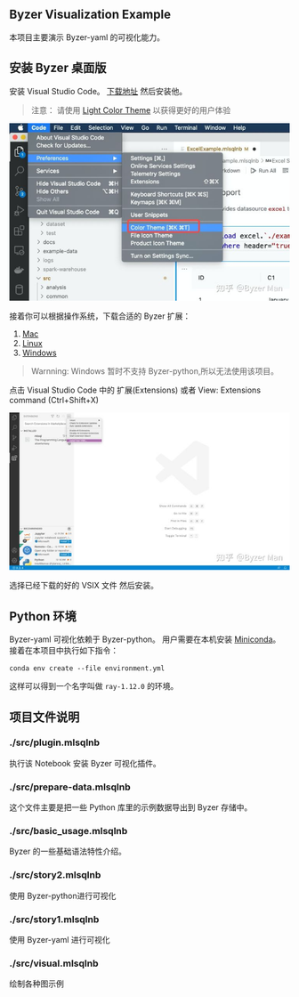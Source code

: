 ## Byzer Visualization Example

本项目主要演示 Byzer-yaml 的可视化能力。

## 安装 Byzer 桌面版

安装 Visual Studio Code。 [下载地址](https://code.visualstudio.com/) 然后安装他。

> 注意： 请使用 [Light Color Theme](https://code.visualstudio.com/docs/getstarted/themes) 以获得更好的用户体验

![](./example-data/v2-cb68ef1b333871371228bd23fa704dac_720w.jpg)


接着你可以根据操作系统，下载合适的 Byzer 扩展：

1. [Mac](https://download.byzer.org/byzer/2.3.2/byzer-vscode-extension-darwin-0.0.7.vsix)
2. [Linux](https://download.byzer.org/byzer/2.3.2/byzer-vscode-extension-linux-0.0.7.vsix)
3. [Windows](https://download.byzer.org/byzer/2.3.2/byzer-vscode-extension-win-0.0.7.vsix)


> Warnning: Windows 暂时不支持 Byzer-python,所以无法使用该项目。

点击 Visual Studio Code 中的 扩展(Extensions) 或者 View: Extensions command (Ctrl+Shift+X)

![](./example-data/v2-c801c3123d1427d35661851eeec15f5c_720w.jpg)

选择已经下载的好的 VSIX 文件 然后安装。


## Python 环境

Byzer-yaml 可视化依赖于 Byzer-python。 用户需要在本机安装 [Miniconda](https://docs.conda.io/en/latest/miniconda.html)。
接着在本项目中执行如下指令：

```
conda env create --file environment.yml
```

这样可以得到一个名字叫做 `ray-1.12.0` 的环境。

## 项目文件说明

### ./src/plugin.mlsqlnb

执行该 Notebook 安装 Byzer 可视化插件。

### ./src/prepare-data.mlsqlnb

这个文件主要是把一些 Python 库里的示例数据导出到 Byzer 存储中。

### ./src/basic_usage.mlsqlnb 

Byzer 的一些基础语法特性介绍。

### ./src/story2.mlsqlnb

使用 Byzer-python进行可视化

### ./src/story1.mlsqlnb

使用 Byzer-yaml 进行可视化

### ./src/visual.mlsqlnb

绘制各种图示例